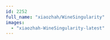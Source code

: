 ```yaml
---
id: 2252
full_name: "xiaozhah/WineSingularity"
images: 
  - "xiaozhah-WineSingularity-latest"
---
```

